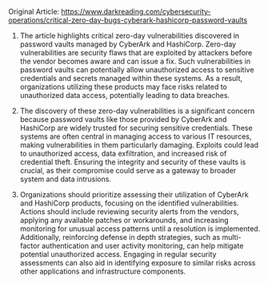 Original Article: https://www.darkreading.com/cybersecurity-operations/critical-zero-day-bugs-cyberark-hashicorp-password-vaults

1) The article highlights critical zero-day vulnerabilities discovered in password vaults managed by CyberArk and HashiCorp. Zero-day vulnerabilities are security flaws that are exploited by attackers before the vendor becomes aware and can issue a fix. Such vulnerabilities in password vaults can potentially allow unauthorized access to sensitive credentials and secrets managed within these systems. As a result, organizations utilizing these products may face risks related to unauthorized data access, potentially leading to data breaches.

2) The discovery of these zero-day vulnerabilities is a significant concern because password vaults like those provided by CyberArk and HashiCorp are widely trusted for securing sensitive credentials. These systems are often central in managing access to various IT resources, making vulnerabilities in them particularly damaging. Exploits could lead to unauthorized access, data exfiltration, and increased risk of credential theft. Ensuring the integrity and security of these vaults is crucial, as their compromise could serve as a gateway to broader system and data intrusions.

3) Organizations should prioritize assessing their utilization of CyberArk and HashiCorp products, focusing on the identified vulnerabilities. Actions should include reviewing security alerts from the vendors, applying any available patches or workarounds, and increasing monitoring for unusual access patterns until a resolution is implemented. Additionally, reinforcing defense in depth strategies, such as multi-factor authentication and user activity monitoring, can help mitigate potential unauthorized access. Engaging in regular security assessments can also aid in identifying exposure to similar risks across other applications and infrastructure components.